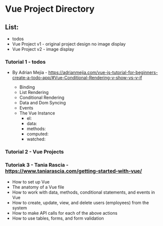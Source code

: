 # Vue Project Directory




## List: 
  + todos
  + Vue Project v1 - original project design no image display
  + Vue Project v2  - image display

### Tutorial 1 - todos
+ By Adrian Mejia - https://adrianmejia.com/vue-js-tutorial-for-beginners-create-a-todo-app/#Vue-Conditional-Rendering-v-show-vs-v-if

  + Binding
  + List Rendering
  + Conditional Rendering
  + Data and Dom Syncing
  + Events
  + The Vue Instance
    + el: 
    + data:
    + methods:
    + computed:
    + watched:


### Tutorial 2 - Vue Projects

### Tutoriak 3 - Tania Rascia - https://www.taniarascia.com/getting-started-with-vue/

+ How to set up Vue
+ The anatomy of a Vue file
+ How to work with data, methods, conditional statements, and events in Vue
+ How to create, update, view, and delete users (employees) from the system
+ How to make API calls for each of the above actions
+ How to use tables, forms, and form validation



